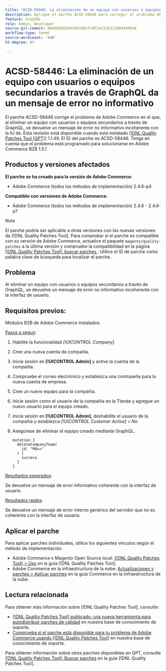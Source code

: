 ```yaml
---
title: "ACSD-58446: La eliminación de un equipo con usuarios o equipos secundarios a través de GraphQL da un mensaje de error no informativo"
description: Aplique el parche ACSD-58446 para corregir el problema de Adobe Commerce en el que al eliminar un equipo con usuarios o equipos secundarios a través de GraphQL se devuelve un mensaje de error no informativo incoherente con la interfaz de usuario.
feature: GraphQL
role: Admin, Developer
source-git-commit: d64689d83943691883fc853af22631288d4999a8
workflow-type: tm+mt
source-wordcount: '440'
ht-degree: 0%

---
```


# ACSD-58446: La eliminación de un equipo con usuarios o equipos secundarios a través de GraphQL da un mensaje de error no informativo

El parche ACSD-58446 corrige el problema de Adobe Commerce en el que, al eliminar un equipo con usuarios o equipos secundarios a través de GraphQL, se devuelve un mensaje de error no informativo incoherente con la IU de. Esta revisión está disponible cuando está instalado [[!DNL Quality Patches Tool (QPT)]](/help/announcements/adobe-commerce-announcements/magento-quality-patches-released-new-tool-to-self-serve-quality-patches.md) 1.1.49. El ID del parche es ACSD-58446. Tenga en cuenta que el problema está programado para solucionarse en Adobe Commerce B2B 1.5.1

## Productos y versiones afectados

**El parche se ha creado para la versión de Adobe Commerce:**

* Adobe Commerce (todos los métodos de implementación) 2.4.6-p4

**Compatible con versiones de Adobe Commerce:**

* Adobe Commerce (todos los métodos de implementación) 2.4.6 - 2.4.6-p7

>[!NOTE]
>
>El parche podría ser aplicable a otras versiones con las nuevas versiones de [!DNL Quality Patches Tool]. Para comprobar si el parche es compatible con su versión de Adobe Commerce, actualice el paquete `magento/quality-patches` a la última versión y compruebe la compatibilidad en la página [[!DNL Quality Patches Tool]: buscar parches ](https://experienceleague.adobe.com/tools/commerce-quality-patches/index.html). Utilice el ID de parche como palabra clave de búsqueda para localizar el parche.

## Problema

Al eliminar un equipo con usuarios o equipos secundarios a través de GraphQL, se devuelve un mensaje de error no informativo incoherente con la interfaz de usuario.

## Requisitos previos:

Módulos B2B de Adobe Commerce instalados.

<u>Pasos a seguir</u>:

1. Habilite la funcionalidad *[!UICONTROL Company]*.
1. Cree una nueva cuenta de compañía.
1. Inicie sesión en **[!UICONTROL Admin]** y active la cuenta de la compañía.
1. Compruebe el correo electrónico y establezca una contraseña para la nueva cuenta de empresa.
1. Cree un nuevo equipo para la compañía.
1. Inicie sesión como el usuario de la compañía en la Tienda y agregue un nuevo usuario para el equipo creado.
1. Inicie sesión en **[!UICONTROL Admin]**, deshabilite el usuario de la compañía y establezca *[!UICONTROL Customer Active]* = *No*
1. Asegúrese de eliminar el equipo creado mediante GraphQL.

   ```
   mutation {
     deleteCompanyTeam(
       id: "MQ=="
     ) {
       success
     }
   }
   ```

<u>Resultados esperados</u>:

Se devuelve un mensaje de error informativo coherente con la interfaz de usuario.

<u>Resultados reales</u>:

Se devuelve un mensaje de error interno genérico del servidor que no es coherente con la interfaz de usuario.

## Aplicar el parche

Para aplicar parches individuales, utilice los siguientes vínculos según el método de implementación:

* Adobe Commerce o Magento Open Source local: [[!DNL Quality Patches Tool] > Uso](https://experienceleague.adobe.com/docs/commerce-operations/tools/quality-patches-tool/usage.html) en la guía [!DNL Quality Patches Tool].
* Adobe Commerce en la infraestructura de la nube: [Actualizaciones y parches > Aplicar parches](https://experienceleague.adobe.com/docs/commerce-cloud-service/user-guide/develop/upgrade/apply-patches.html) en la guía Commerce en la infraestructura de la nube.

## Lectura relacionada

Para obtener más información sobre [!DNL Quality Patches Tool], consulte:

* [[!DNL Quality Patches Tool] publicado: una nueva herramienta para autodistribuir parches de calidad](/help/announcements/adobe-commerce-announcements/magento-quality-patches-released-new-tool-to-self-serve-quality-patches.md) en nuestra base de conocimiento de soporte.
* [Comprueba si el parche está disponible para tu problema de Adobe Commerce usando [!DNL Quality Patches Tool]](/help/support-tools/patches-available-in-qpt-tool/check-patch-for-magento-issue-with-magento-quality-patches.md) en nuestra base de conocimiento de soporte.

Para obtener información sobre otros parches disponibles en QPT, consulte [[!DNL Quality Patches Tool]: Buscar parches](https://experienceleague.adobe.com/tools/commerce-quality-patches/index.html) en la guía [!DNL Quality Patches Tool].
